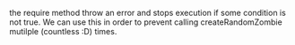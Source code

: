 the require method throw an error and stops execution if some condition is not true. We can use this in order to prevent calling createRandomZombie mutilple (countless :D) times.